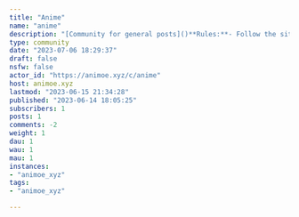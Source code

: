 ```yaml
---
title: "Anime" 
name: "anime"
description: "[Community for general posts]()**Rules:**- Follow the site rules."
type: community
date: "2023-07-06 18:29:37"
draft: false
nsfw: false
actor_id: "https://animoe.xyz/c/anime"
host: animoe.xyz
lastmod: "2023-06-15 21:34:28"
published: "2023-06-14 18:05:25"
subscribers: 1
posts: 1
comments: -2
weight: 1
dau: 1
wau: 1
mau: 1
instances:
- "animoe_xyz"
tags: 
- "animoe_xyz"

---
```

